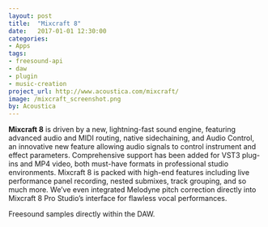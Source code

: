 ```yaml
---
layout: post
title:  "Mixcraft 8"
date:   2017-01-01 12:30:00
categories: 
- Apps
tags:
- freesound-api
- daw
- plugin
- music-creation
project_url: http://www.acoustica.com/mixcraft/
image: /mixcraft_screenshot.png
by: Acoustica
---
```


**Mixcraft 8** is driven by a new, lightning-fast sound engine, featuring advanced audio and MIDI routing, native sidechaining, and Audio Control, an innovative new feature allowing audio signals to control instrument and effect parameters. Comprehensive support has been added for VST3 plug-ins and MP4 video, both must-have formats in professional studio environments. Mixcraft 8 is packed with high-end features including live performance panel recording, nested submixes, track grouping, and so much more. We’ve even integrated Melodyne pitch correction directly into Mixcraft 8 Pro Studio’s interface for flawless vocal performances. 

Freesound samples directly within the DAW.